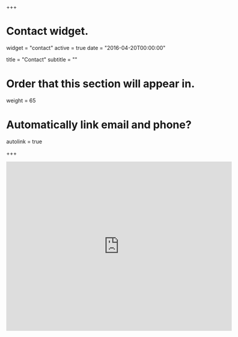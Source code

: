 +++
# Contact widget.
widget = "contact"
active = true
date = "2016-04-20T00:00:00"

title = "Contact"
subtitle = ""

# Order that this section will appear in.
weight = 65

# Automatically link email and phone?
autolink = true

+++

<iframe src="https://calendar.google.com/calendar/b/1/embed?showPrint=0&amp;showTabs=0&amp;showCalendars=0&amp;mode=WEEK&amp;height=450&amp;wkst=2&amp;bgcolor=%23ffffff&amp;src=juancarlos%40ucsb.edu&amp;color=%23060D5E&amp;src=juancarlos.villader%40gmail.com&amp;color=%232952A3&amp;ctz=America%2FLos_Angeles" style="border-width:0" width="600" height="450" frameborder="0" scrolling="no"></iframe>